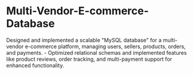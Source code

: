 # Multi-Vendor-E-commerce-Database
Designed and implemented a scalable "MySQL database" for a multi-vendor e-commerce platform, managing users, sellers, products, orders, and payments.   - Optimized relational schemas and implemented features like product reviews, order tracking, and multi-payment support for enhanced functionality.  
